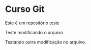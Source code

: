 # Curso Git

Este é um repositório teste

Teste modificando o arquivo

Testando outra modificação no arquivo.
